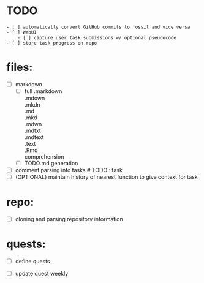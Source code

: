 # TODO
	- [ ] automatically convert GitHub commits to fossil and vice versa
	- [ ] WebUI
		- [ ] capture user task submissions w/ optional pseudocode
	- [ ] store task progress on repo
# files:
 - [ ] markdown
	- [ ] full 	.markdown	\
			.mdown		\
			.mkdn		\
			.md		\
			.mkd		\
			.mdwn		\
			.mdtxt		\
			.mdtext		\
			.text		\
			.Rmd		\
			comprehension
	- [ ] TODO.md generation

 - [ ] comment parsing into tasks # TODO : task
 - [ ] (OPTIONAL) maintain history of nearest function to give context for task

# repo:
 - [ ] cloning and parsing repository information

# quests:
 - [ ] define quests
 - [ ] update quest weekly

